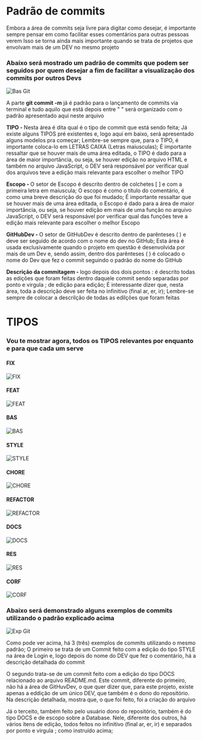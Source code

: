 # Padrão de commits

Embora a área de commits seja livre para digitar como desejar, é importante sempre pensar em como facilitar esses comentários para outras pessoas verem
Isso se torna ainda mais importante quando se trata de projetos que envolvam mais de um DEV no mesmo projeto

### Abaixo será mostrado um padrão de commits que podem ser seguidos por quem desejar a fim de facilitar a visualização dos commits por outros Devs

<img alt="Bas Git" src="src/images/padrão de commits/Bas Git.png"/>

A parte <strong>git commit -m</strong> já é padrão para o lançamento de commits via terminal e tudo aquilo que está depois entre " " será organizado com o padrão apresentado aqui neste arquivo

<strong>TIPO - </strong>Nesta área é dita qual é o tipo de commit que está sendo feita;
Já existe alguns TIPOS pré existentes e, logo aqui em baixo, será apresentado alguns modelos pra começar;
Lembre-se sempre que, para o TIPO, é importante coloca-lo em LETRAS CAIXA (Letras maiusculas);
É importante ressaltar que se houver mais de uma área editada, o TIPO é dado para a área de maior importância, ou seja, se houver edição no arquivo HTML e também no arquivo JavaScript, o DEV será responsável por verificar qual dos arquivos teve a edição mais relevante para escolher o melhor TIPO

<strong>Escopo - </strong>O setor de Escopo é descrito dentro de colchetes [ ] e com a primeira letra em maiuscula;
O escopo é como o título do comentário, é como uma breve descrição do que foi mudado;
É importante ressaltar que se houver mais de uma área editada, o Escopo é dado para a área de maior importância, ou seja, se houver edição em mais de uma função no arquivo JavaScript, o DEV será responsável por verificar qual das funções teve a edição mais relevante para escolher o melhor Escopo

<strong>GitHubDev - </strong>O setor de GitHubDev é descrito dentro de parênteses ( ) e deve ser seguido de acordo com o nome do dev no GitHub;
Esta área é usada exclusivamente quando o projeto em questão é desenvolvida por mais de um Dev e, sendo assim, dentro dos parênteses ( ) é colocado o nome do Dev que fez o commit seguindo o padrão do nome do GitHub

<strong>Descrição da commitagem - </strong>logo depois dos dois pontos : é descrito todas as edições que foram feitas dentro daquele commit sendo separadas por ponto e virgula ; de edição para edição;
É interessante dizer que, nesta área, toda a descrição deve ser feita no infinitivo (final ar, er, ir);
Lembre-se sempre de colocar a descrilção de todas as edilções que foram feitas

# TIPOS
### Vou te mostrar agora, todos os TIPOS relevantes por enquanto e para que cada um serve

#### FIX
<img alt="FIX" src="src/images/padrão de commits/FIX.png"/>

#### FEAT 
<img alt="FEAT" src="src/images/padrão de commits/Bas Git.png"/>

#### BAS
<img alt="BAS" src="src/images/padrão de commits/BAS.png"/>

#### STYLE
<img alt="STYLE" src="src/images/padrão de commits/STYLE.png"/>

#### CHORE
<img alt="CHORE" src="src/images/padrão de commits/CHORE.png"/>

#### REFACTOR
<img alt="REFACTOR" src="src/images/padrão de commits/Bas Git.png"/>

#### DOCS
<img alt="DOCS" src="src/images/padrão de commits/DOCS.png"/>

#### RES
<img alt="RES" src="src/images/padrão de commits/RES.png"/>

#### CORF
<img alt="CORF" src="src/images/padrão de commits/CORF.png"/>

### Abaixo será demonstrado alguns exemplos de commits utilizando o padrão explicado acima

<img alt="Exp Git" src="src/images/padrão de commits/Exp Git.png"/>

Como pode ver acima, há 3 (três) exemplos de commits utilizando o mesmo padrão;
O primeiro se trata de um Commit feito com a edição do tipo STYLE na área de Login e, logo depois do nome do DEV que fez o comentário, há a descrição detalhada do commit

O segundo trata-se de um commit feito com a edição do tipo DOCS relacionado ao arquivo README.md. Este commit, diferente do primeiro, não há a área de GitHuvDev, o que quer dizer que, para este projeto, existe apenas a eddição de um único DEV, que também é o dono do repositório. Na descrição detalhada, mostra que, o que foi feito, foi a criação do arquivo

Já o terceito, também feito pelo usuário dono do repositório, também é do tipo DOCS e de escopo sobre a Database. Nele, diferente dos outros, há vários itens de edição, todos feitos no infinitivo (final ar, er, ir) e separados por ponto e virgula ; como instruído acima;